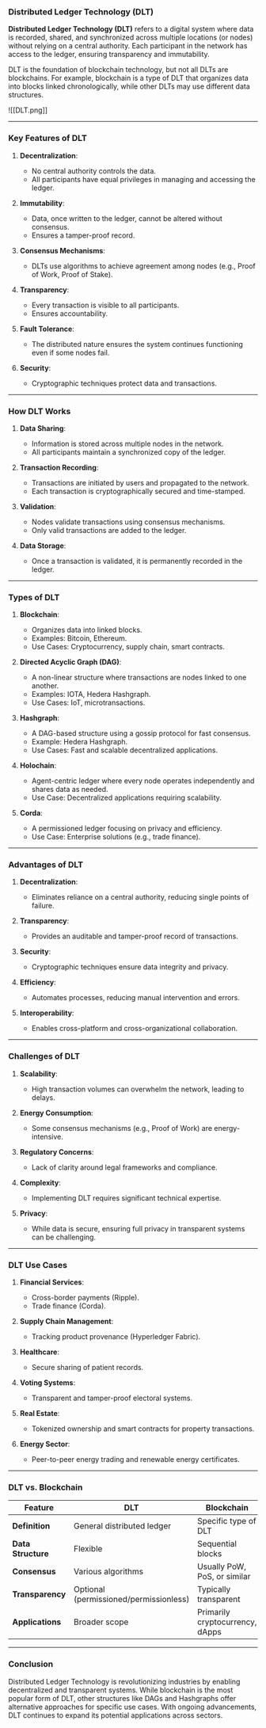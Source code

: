 ### **Distributed Ledger Technology (DLT)**

**Distributed Ledger Technology (DLT)** refers to a digital system where data is recorded, shared, and synchronized across multiple locations (or nodes) without relying on a central authority. Each participant in the network has access to the ledger, ensuring transparency and immutability.

DLT is the foundation of blockchain technology, but not all DLTs are blockchains. For example, blockchain is a type of DLT that organizes data into blocks linked chronologically, while other DLTs may use different data structures.

![[DLT.png]]

---

### **Key Features of DLT**

1. **Decentralization**:
    
    - No central authority controls the data.
    - All participants have equal privileges in managing and accessing the ledger.
2. **Immutability**:
    
    - Data, once written to the ledger, cannot be altered without consensus.
    - Ensures a tamper-proof record.
3. **Consensus Mechanisms**:
    
    - DLTs use algorithms to achieve agreement among nodes (e.g., Proof of Work, Proof of Stake).
4. **Transparency**:
    
    - Every transaction is visible to all participants.
    - Ensures accountability.
5. **Fault Tolerance**:
    
    - The distributed nature ensures the system continues functioning even if some nodes fail.
6. **Security**:
    
    - Cryptographic techniques protect data and transactions.

---

### **How DLT Works**

1. **Data Sharing**:
    
    - Information is stored across multiple nodes in the network.
    - All participants maintain a synchronized copy of the ledger.
2. **Transaction Recording**:
    
    - Transactions are initiated by users and propagated to the network.
    - Each transaction is cryptographically secured and time-stamped.
3. **Validation**:
    
    - Nodes validate transactions using consensus mechanisms.
    - Only valid transactions are added to the ledger.
4. **Data Storage**:
    
    - Once a transaction is validated, it is permanently recorded in the ledger.

---

### **Types of DLT**

1. **Blockchain**:
    
    - Organizes data into linked blocks.
    - Examples: Bitcoin, Ethereum.
    - Use Cases: Cryptocurrency, supply chain, smart contracts.
2. **Directed Acyclic Graph (DAG)**:
    
    - A non-linear structure where transactions are nodes linked to one another.
    - Examples: IOTA, Hedera Hashgraph.
    - Use Cases: IoT, microtransactions.
3. **Hashgraph**:
    
    - A DAG-based structure using a gossip protocol for fast consensus.
    - Example: Hedera Hashgraph.
    - Use Cases: Fast and scalable decentralized applications.
4. **Holochain**:
    
    - Agent-centric ledger where every node operates independently and shares data as needed.
    - Use Case: Decentralized applications requiring scalability.
5. **Corda**:
    
    - A permissioned ledger focusing on privacy and efficiency.
    - Use Case: Enterprise solutions (e.g., trade finance).

---

### **Advantages of DLT**

1. **Decentralization**:
    
    - Eliminates reliance on a central authority, reducing single points of failure.
2. **Transparency**:
    
    - Provides an auditable and tamper-proof record of transactions.
3. **Security**:
    
    - Cryptographic techniques ensure data integrity and privacy.
4. **Efficiency**:
    
    - Automates processes, reducing manual intervention and errors.
5. **Interoperability**:
    
    - Enables cross-platform and cross-organizational collaboration.

---

### **Challenges of DLT**

1. **Scalability**:
    
    - High transaction volumes can overwhelm the network, leading to delays.
2. **Energy Consumption**:
    
    - Some consensus mechanisms (e.g., Proof of Work) are energy-intensive.
3. **Regulatory Concerns**:
    
    - Lack of clarity around legal frameworks and compliance.
4. **Complexity**:
    
    - Implementing DLT requires significant technical expertise.
5. **Privacy**:
    
    - While data is secure, ensuring full privacy in transparent systems can be challenging.

---

### **DLT Use Cases**

1. **Financial Services**:
    
    - Cross-border payments (Ripple).
    - Trade finance (Corda).
2. **Supply Chain Management**:
    
    - Tracking product provenance (Hyperledger Fabric).
3. **Healthcare**:
    
    - Secure sharing of patient records.
4. **Voting Systems**:
    
    - Transparent and tamper-proof electoral systems.
5. **Real Estate**:
    
    - Tokenized ownership and smart contracts for property transactions.
6. **Energy Sector**:
    
    - Peer-to-peer energy trading and renewable energy certificates.

---

### **DLT vs. Blockchain**

|**Feature**|**DLT**|**Blockchain**|
|---|---|---|
|**Definition**|General distributed ledger|Specific type of DLT|
|**Data Structure**|Flexible|Sequential blocks|
|**Consensus**|Various algorithms|Usually PoW, PoS, or similar|
|**Transparency**|Optional (permissioned/permissionless)|Typically transparent|
|**Applications**|Broader scope|Primarily cryptocurrency, dApps|

---

### **Conclusion**

Distributed Ledger Technology is revolutionizing industries by enabling decentralized and transparent systems. While blockchain is the most popular form of DLT, other structures like DAGs and Hashgraphs offer alternative approaches for specific use cases. With ongoing advancements, DLT continues to expand its potential applications across sectors.